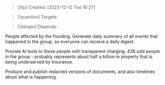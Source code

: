 
>[!tip] Created: [2023-12-12 Tue 16:27]

>[!question] Targets: 

>[!danger] Depends: 

People affected by the flooding.
Generate daily summary of all events that happened in the group, so everyone can receive a daily digest.

Provide AI tools to these people with transparent charging.  436 odd people in the group - probably represents about half a billion in property that is being underserved by insurance.

Produce and publish redacted versions of documents, and also timelines about what is happening.